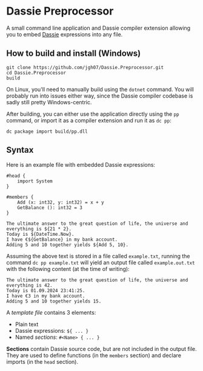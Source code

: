 # Dassie Preprocessor

A small command line application and Dassie compiler extension allowing you to embed [Dassie](https://github.com/loschsoftware/dc) expressions into any file.

## How to build and install (Windows)
````
git clone https://github.com/jgh07/Dassie.Preprocessor.git
cd Dassie.Preprocessor
build
````
On Linux, you'll need to manually build using the ``dotnet`` command. You will probably run into issues either way, since the Dassie compiler codebase is sadly still pretty Windows-centric.

After building, you can either use the application directly using the ``pp`` command, or import it as a compiler extension and run it as ``dc pp``:
````
dc package import build/pp.dll
````
## Syntax
Here is an example file with embedded Dassie expressions:
````
#head {
    import System
}

#members {
    Add (x: int32, y: int32) = x + y
    GetBalance (): int32 = 3
}

The ultimate answer to the great question of life, the universe and everything is ${21 * 2}.
Today is ${DateTime.Now}.
I have €${GetBalance} in my bank account.
Adding 5 and 10 together yields ${Add 5, 10}.
````
Assuming the above text is stored in a file called ``example.txt``, running the command ``dc pp example.txt`` will yield an output file called ``example.out.txt`` with the following content (at the time of writing):
````
The ultimate answer to the great question of life, the universe and everything is 42.
Today is 01.09.2024 23:41:25.
I have €3 in my bank account.
Adding 5 and 10 together yields 15.
````

A *template file* contains 3 elements:
- Plain text
- Dassie expressions: ``${ ... }``
- Named *sections*: ``#<Name> { ... }``

**Sections** contain Dassie source code, but are not included in the output file. They are used to define functions (in the ``members`` section) and declare imports (in the ``head`` section).
